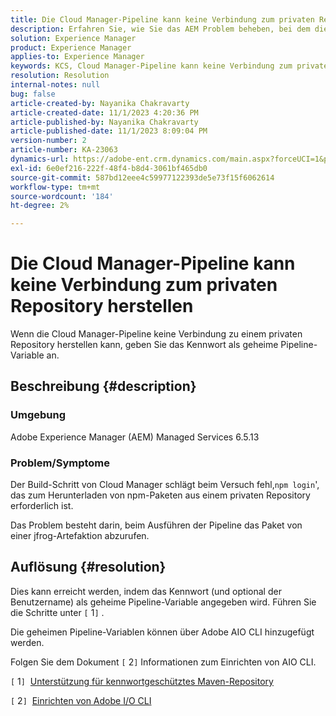 ```yaml
---
title: Die Cloud Manager-Pipeline kann keine Verbindung zum privaten Repository herstellen
description: Erfahren Sie, wie Sie das AEM Problem beheben, bei dem die Cloud Manager-Pipeline keine Verbindung zu einem privaten Repository herstellen kann.
solution: Experience Manager
product: Experience Manager
applies-to: Experience Manager
keywords: KCS, Cloud Manager-Pipeline kann keine Verbindung zum privaten Repository herstellen, AEM Managed Services 6.5.13, geheime Pipeline-Variable, Adobe AIO CLI
resolution: Resolution
internal-notes: null
bug: false
article-created-by: Nayanika Chakravarty
article-created-date: 11/1/2023 4:20:36 PM
article-published-by: Nayanika Chakravarty
article-published-date: 11/1/2023 8:09:04 PM
version-number: 2
article-number: KA-23063
dynamics-url: https://adobe-ent.crm.dynamics.com/main.aspx?forceUCI=1&pagetype=entityrecord&etn=knowledgearticle&id=1771a694-d278-ee11-8179-6045bd0065f9
exl-id: 6e0ef216-222f-48f4-b8d4-3061bf465db0
source-git-commit: 587bd12eee4c59977122393de5e73f15f6062614
workflow-type: tm+mt
source-wordcount: '184'
ht-degree: 2%

---
```


# Die Cloud Manager-Pipeline kann keine Verbindung zum privaten Repository herstellen


Wenn die Cloud Manager-Pipeline keine Verbindung zu einem privaten Repository herstellen kann, geben Sie das Kennwort als geheime Pipeline-Variable an.



## Beschreibung {#description}


### Umgebung

Adobe Experience Manager (AEM) Managed Services 6.5.13

### Problem/Symptome

Der Build-Schritt von Cloud Manager schlägt beim Versuch fehl,`npm login`&#39;, das zum Herunterladen von npm-Paketen aus einem privaten Repository erforderlich ist.

Das Problem besteht darin, beim Ausführen der Pipeline das Paket von einer jfrog-Artefaktion abzurufen.


## Auflösung {#resolution}


Dies kann erreicht werden, indem das Kennwort (und optional der Benutzername) als geheime Pipeline-Variable angegeben wird. Führen Sie die Schritte unter `[` 1`]` .

Die geheimen Pipeline-Variablen können über Adobe AIO CLI hinzugefügt werden.

Folgen Sie dem Dokument `[` 2`]`  Informationen zum Einrichten von AIO CLI.

`[` 1`]`  [Unterstützung für kennwortgeschütztes Maven-Repository](https://experienceleague.adobe.com/docs/experience-manager-cloud-service/content/implementing/using-cloud-manager/create-application-project/setting-up-project.html?lang=de#password-protected-maven-repositories)

`[` 2`]`  [Einrichten von Adobe I/O CLI](https://experienceleague.adobe.com/docs/experience-manager-learn/cloud-service/local-development-environment-set-up/development-tools.html?lang=en#aio-cli)
